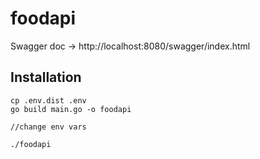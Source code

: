 # foodapi

Swagger doc -> http://localhost:8080/swagger/index.html

## Installation
```
cp .env.dist .env
go build main.go -o foodapi

//change env vars

./foodapi
```